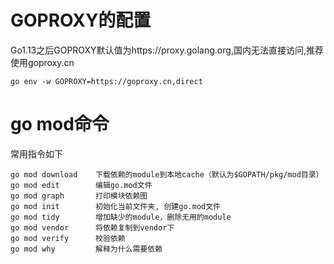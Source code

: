 # GOPROXY的配置

Go1.13之后GOPROXY默认值为https://proxy.golang.org,国内无法直接访问,推荐使用goproxy.cn

```命令行
go env -w GOPROXY=https://goproxy.cn,direct
```





# go mod命令

常用指令如下

```
go mod download    下载依赖的module到本地cache（默认为$GOPATH/pkg/mod目录）
go mod edit        编辑go.mod文件
go mod graph       打印模块依赖图
go mod init        初始化当前文件夹, 创建go.mod文件
go mod tidy        增加缺少的module，删除无用的module
go mod vendor      将依赖复制到vendor下
go mod verify      校验依赖
go mod why         解释为什么需要依赖
```